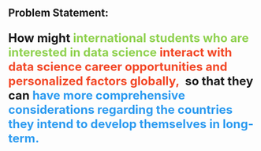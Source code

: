 ## Problem Statement:
<p style='font-size:24px'>
<strong>
<span>How might 
<span style="color:#8FD14F;">international students who are interested in data science</span> 
<span style="color:#F24726;">interact with data science career opportunities and personalized factors globally,&nbsp;</span>
so that they can 
<span style="color:#2D9BF0;">have more comprehensive considerations regarding the countries they intend to develop themselves in long-term.</span>
</span>
</strong>
</p> 